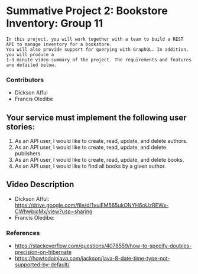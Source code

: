 # Summative Project 2: Bookstore Inventory: Group 11

```
In this project, you will work together with a team to build a REST API to manage inventory for a bookstore. 
You will also provide support for querying with GraphQL. In addition, you will produce a 
1–3 minute video summary of the project. The requirements and features are detailed below.
```

### Contributors
- Dickson Afful
- Francis Oledibe

## Your service must implement the following user stories:

1. As an API user, I would like to create, read, update, and delete authors.
2. As an API user, I would like to create, read, update, and delete publishers.
3. As an API user, I would like to create, read, update, and delete books.
4. As an API user, I would like to find all books by a given author.

## Video Description
- Dickson Afful: https://drive.google.com/file/d/1vuiEM565ukONYH6oUzREWx-CWhwbjcMx/view?usp=sharing
- Francis Oledibe: 

### References
- https://stackoverflow.com/questions/4078559/how-to-specify-doubles-precision-on-hibernate
- https://howtodoinjava.com/jackson/java-8-date-time-type-not-supported-by-default/